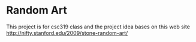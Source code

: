 Random Art
================

This project is for csc319 class and the project idea bases on this web site http://nifty.stanford.edu/2009/stone-random-art/
